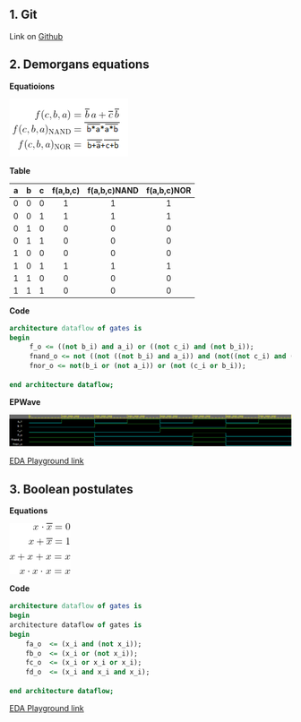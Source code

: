 ## 1. Git

Link on [Github](https://github.com/DavidHala123/Digital-Electronics-1)

## 2. Demorgans equations
**Equatioions**

![Logic function](images/equations.png)

**Table**

| **a** | **b** |**c** | **f(a,b,c)** |**f(a,b,c)NAND** |**f(a,b,c)NOR** |
| :-: | :-: | :-: | :-: | :-: | :-: |
| 0 | 0 | 0 | 1 | 1 | 1 |
| 0 | 0 | 1 | 1 | 1 | 1 |
| 0 | 1 | 0 | 0 | 0 | 0 |
| 0 | 1 | 1 | 0 | 0 | 0 |
| 1 | 0 | 0 | 0 | 0 | 0 |
| 1 | 0 | 1 | 1 | 1 | 1 |
| 1 | 1 | 0 | 0 | 0 | 0 |
| 1 | 1 | 1 | 0 | 0 | 0 |

**Code**

```vhdl
architecture dataflow of gates is 
begin 
	 f_o <= ((not b_i) and a_i) or ((not c_i) and (not b_i));
     fnand_o <= not ((not ((not b_i) and a_i)) and (not((not c_i) and (not b_i))));
     fnor_o <= not(b_i or (not a_i)) or (not (c_i or b_i));
     
end architecture dataflow;
```
**EPWave**

![EPWave](images/2nd_part.PNG)

[EDA Playground link](https://www.edaplayground.com/x/iMXV)

## 3. Boolean postulates

**Equations**

![Boolean postulates](images/Postulate_Formula.gif)

**Code**

```vhdl
architecture dataflow of gates is 
begin 
architecture dataflow of gates is
begin
    fa_o  <= (x_i and (not x_i));
    fb_o  <= (x_i or (not x_i));
    fc_o  <= (x_i or x_i or x_i);
    fd_o  <= (x_i and x_i and x_i);

end architecture dataflow;
```

[EDA Playground link](https://www.edaplayground.com/x/ea5n)

